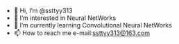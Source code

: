 - 👋 Hi, I’m @ssttyy313
- 👀 I’m interested in Neural NetWorks
- 🌱 I’m currently learning Convolutional Neural NetWorks
- 📫 How to reach me e-mail:ssttyy313@163.com

<!---
ssttyy313/ssttyy313 is a ✨ special ✨ repository because its `README.md` (this file) appears on your GitHub profile.
You can click the Preview link to take a look at your changes.
--->

